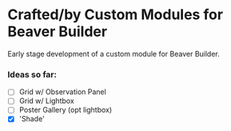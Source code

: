 # Crafted/by Custom Modules for Beaver Builder

Early stage development of a custom module for Beaver Builder.

### Ideas so far:

- [ ] Grid w/ Observation Panel
- [ ] Grid w/ Lightbox
- [ ] Poster Gallery (opt lightbox)
- [x] 'Shade'